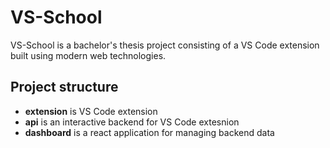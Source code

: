 # VS-School

VS-School is a bachelor's thesis project consisting of a VS Code extension built using modern web technologies.

## Project structure

- **extension** is VS Code extension
- **api** is an interactive backend for VS Code extesnion
- **dashboard** is a react application for managing backend data
